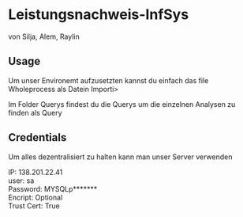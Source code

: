 # Leistungsnachweis-InfSys
von Silja, Alem, Raylin

<h2>Usage</h2>

Um unser Environemt aufzusetzten kannst du einfach das file Wholeprocess als Datein Importi>

Im Folder Querys findest du die Querys um die einzelnen Analysen zu finden als Query

<h2>Credentials</h2>

Um alles dezentralisiert zu halten kann man unser Server verwenden

IP: 138.201.22.41 <br>
user: sa <br>
Password: MYSQLp******* <br>
Encript: Optional <br>
Trust Cert: True <br>
